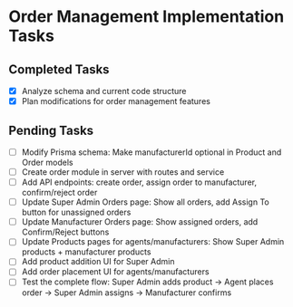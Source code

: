 # Order Management Implementation Tasks

## Completed Tasks
- [x] Analyze schema and current code structure
- [x] Plan modifications for order management features

## Pending Tasks
- [ ] Modify Prisma schema: Make manufacturerId optional in Product and Order models
- [ ] Create order module in server with routes and service
- [ ] Add API endpoints: create order, assign order to manufacturer, confirm/reject order
- [ ] Update Super Admin Orders page: Show all orders, add Assign To button for unassigned orders
- [ ] Update Manufacturer Orders page: Show assigned orders, add Confirm/Reject buttons
- [ ] Update Products pages for agents/manufacturers: Show Super Admin products + manufacturer products
- [ ] Add product addition UI for Super Admin
- [ ] Add order placement UI for agents/manufacturers
- [ ] Test the complete flow: Super Admin adds product -> Agent places order -> Super Admin assigns -> Manufacturer confirms

